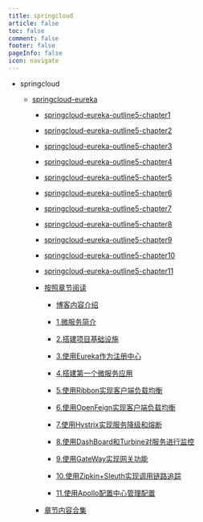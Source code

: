 ```yaml
---
title: springcloud
article: false
toc: false
comment: false
footer: false
pageInfo: false
icon: navigate
---
```


- springcloud

    - <a class="breadcrumb-link" href="springcloud-eureka">springcloud-eureka</a>

        - <a class="breadcrumb-link" href="springcloud-eureka/springcloud-eureka-outline5-chapter1.html">springcloud-eureka-outline5-chapter1</a>

        - <a class="breadcrumb-link" href="springcloud-eureka/springcloud-eureka-outline5-chapter2.html">springcloud-eureka-outline5-chapter2</a>

        - <a class="breadcrumb-link" href="springcloud-eureka/springcloud-eureka-outline5-chapter3.html">springcloud-eureka-outline5-chapter3</a>

        - <a class="breadcrumb-link" href="springcloud-eureka/springcloud-eureka-outline5-chapter4.html">springcloud-eureka-outline5-chapter4</a>

        - <a class="breadcrumb-link" href="springcloud-eureka/springcloud-eureka-outline5-chapter5.html">springcloud-eureka-outline5-chapter5</a>

        - <a class="breadcrumb-link" href="springcloud-eureka/springcloud-eureka-outline5-chapter6.html">springcloud-eureka-outline5-chapter6</a>

        - <a class="breadcrumb-link" href="springcloud-eureka/springcloud-eureka-outline5-chapter7.html">springcloud-eureka-outline5-chapter7</a>

        - <a class="breadcrumb-link" href="springcloud-eureka/springcloud-eureka-outline5-chapter8.html">springcloud-eureka-outline5-chapter8</a>

        - <a class="breadcrumb-link" href="springcloud-eureka/springcloud-eureka-outline5-chapter9.html">springcloud-eureka-outline5-chapter9</a>

        - <a class="breadcrumb-link" href="springcloud-eureka/springcloud-eureka-outline5-chapter10.html">springcloud-eureka-outline5-chapter10</a>

        - <a class="breadcrumb-link" href="springcloud-eureka/springcloud-eureka-outline5-chapter11.html">springcloud-eureka-outline5-chapter11</a>

        - <a class="breadcrumb-link" href="springcloud-eureka/shardings">按照章节阅读</a>


            - <a class="breadcrumb-link" href="springcloud-eureka/shardings/springcloud-eureka-chapter-0.博客内容介绍.html">博客内容介绍</a>

            - <a class="breadcrumb-link" href="springcloud-eureka/shardings/springcloud-eureka-chapter-1.微服务简介.html">1.微服务简介</a>

            - <a class="breadcrumb-link" href="springcloud-eureka/shardings/springcloud-eureka-chapter-2.搭建项目基础设施.html">2.搭建项目基础设施</a>

            - <a class="breadcrumb-link" href="springcloud-eureka/shardings/springcloud-eureka-chapter-3.使用Eureka作为注册中心.html">3.使用Eureka作为注册中心</a>

            - <a class="breadcrumb-link" href="springcloud-eureka/shardings/springcloud-eureka-chapter-4.搭建第一个微服务应用.html">4.搭建第一个微服务应用</a>

            - <a class="breadcrumb-link" href="springcloud-eureka/shardings/springcloud-eureka-chapter-5.使用Ribbon实现客户端负载均衡.html">5.使用Ribbon实现客户端负载均衡</a>

            - <a class="breadcrumb-link" href="springcloud-eureka/shardings/springcloud-eureka-chapter-6.使用OpenFeign实现客户端负载均衡.html">6.使用OpenFeign实现客户端负载均衡</a>

            - <a class="breadcrumb-link" href="springcloud-eureka/shardings/springcloud-eureka-chapter-7.使用Hystrix实现服务降级和熔断.html">7.使用Hystrix实现服务降级和熔断</a>

            - <a class="breadcrumb-link" href="springcloud-eureka/shardings/springcloud-eureka-chapter-8.使用DashBoard和Turbine对服务进行监控.html">8.使用DashBoard和Turbine对服务进行监控</a>

            - <a class="breadcrumb-link" href="springcloud-eureka/shardings/springcloud-eureka-chapter-9.使用GateWay实现网关功能.html">9.使用GateWay实现网关功能</a>

            - <a class="breadcrumb-link" href="springcloud-eureka/shardings/springcloud-eureka-chapter-10.使用Zipkin+Sleuth实现调用链路追踪.html">10.使用Zipkin+Sleuth实现调用链路追踪</a>

            - <a class="breadcrumb-link" href="springcloud-eureka/shardings/springcloud-eureka-chapter-11.使用Apollo配置中心管理配置.html">11.使用Apollo配置中心管理配置</a>

        - <a class="breadcrumb-link" href="springcloud-eureka/springcloud-eureka.html#intro">章节内容合集</a>
